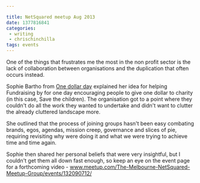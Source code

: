 ```yaml
---

title: NetSquared meetup Aug 2013
date: 1377816841
categories:
 - writing
 - chrischinchilla
tags: events
---
```


One of the things that frustrates me the most in the non profit sector is the lack of collaboration between organisations and the duplication that often occurs instead.

Sophie Bartho from <a href="https://www.1dollarday.org/" target="_blank">One dollar day</a> explained her idea for helping Fundraising by for one day encouraging people to give one dollar to charity (in this case, Save the children). The organisation got to a point where they couldn't do all the work they wanted to undertake and didn't want to clutter the already cluttered landscape more.

She outlined that the process of joining groups hasn't been easy combating brands, egos, agendas, mission creep, governance and slices of pie, requiring revisiting why were doing it and what we were trying to achieve time and time again.

Sophie then shared her personal beliefs that were very insightful, but I couldn't get them all down fast enough, so keep an eye on the event page for a forthcoming video - <a href="https://www.meetup.com/The-Melbourne-NetSquared-Meetup-Group/events/132090712/" target="_blank">www.meetup.com/The-Melbourne-NetSquared-Meetup-Group/events/132090712/</a>
